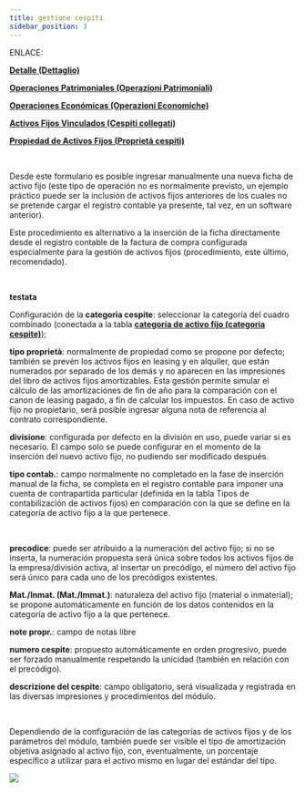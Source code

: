 ```yaml
---
title: gestione cespiti
sidebar_position: 3
---
```


ENLACE:

**[Detalle (Dettaglio)](/docs/finance-area/fixed-assets/fixed-assets-management/detail)**

**[Operaciones Patrimoniales (Operazioni Patrimoniali)](/docs/finance-area/fixed-assets/fixed-assets-management/patrimonial-operations)**

**[Operaciones Económicas (Operazioni Economiche)](/docs/finance-area/fixed-assets/fixed-assets-management/economical-operations)**

**[Activos Fijos Vinculados (Cespiti collegati)](/docs/finance-area/fixed-assets/fixed-assets-management/linked-fixed-assets)**

**[Propiedad de Activos Fijos (Proprietà cespiti)](/docs/finance-area/fixed-assets/fixed-assets-management/fixed-assets-property)**

 

Desde este formulario es posible ingresar manualmente una nueva ficha de activo fijo (este tipo de operación no es normalmente previsto, un ejemplo práctico puede ser la inclusión de activos fijos anteriores de los cuales no se pretende cargar el registro contable ya presente, tal vez, en un software anterior).

Este procedimiento es alternativo a la inserción de la ficha directamente desde el registro contable de la factura de compra configurada especialmente para la gestión de activos fijos (procedimiento, este último, recomendado).

 

**testata**

Configuración de la **categoria cespite**: seleccionar la categoría del cuadro combinado (conectada a la tabla **[categoría de activo fijo (categoria cespite)](/docs/configurations/tables/finance/fixed-asset-category)**);  

**tipo proprietà**: normalmente de propiedad como se propone por defecto; también se prevén los activos fijos en leasing y en alquiler, que están numerados por separado de los demás y no aparecen en las impresiones del libro de activos fijos amortizables. Esta gestión permite simular el cálculo de las amortizaciones de fin de año para la comparación con el canon de leasing pagado, a fin de calcular los impuestos. En caso de activo fijo no propietario, será posible ingresar alguna nota de referencia al contrato correspondiente.

**divisione**: configurada por defecto en la división en uso, puede variar si es necesario. El campo solo se puede configurar en el momento de la inserción del nuevo activo fijo, no pudiendo ser modificado después.  

**tipo contab.**: campo normalmente no completado en la fase de inserción manual de la ficha, se completa en el registro contable para imponer una cuenta de contrapartida particular (definida en la tabla Tipos de contabilización de activos fijos) en comparación con la que se define en la categoría de activo fijo a la que pertenece.  

 

**precodice**: puede ser atribuido a la numeración del activo fijo; si no se inserta, la numeración propuesta será única sobre todos los activos fijos de la empresa/división activa, al insertar un precódigo, el número del activo fijo será único para cada uno de los precódigos existentes.


**Mat./Inmat. (Mat./Immat.)**: naturaleza del activo fijo (material o inmaterial); se propone automáticamente en función de los datos contenidos en la categoría de activo fijo a la que pertenece.


**note propr.**: campo de notas libre
 

**numero cespite**: propuesto automáticamente en orden progresivo, puede ser forzado manualmente respetando la unicidad (también en relación con el precódigo).


**descrizione del cespite**: campo obligatorio, será visualizada y registrada en las diversas impresiones y procedimientos del módulo. 

 

Dependiendo de la configuración de las categorías de activos fijos y de los parámetros del módulo, también puede ser visible el tipo de amortización objetiva asignado al activo fijo, con, eventualmente, un porcentaje específico a utilizar para el activo mismo en lugar del estándar del tipo.

![](/img/it-it/finance-area/fixed-assets/fixed-assets-management/image01.png)